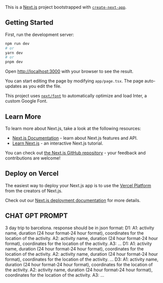 This is a [Next.js](https://nextjs.org/) project bootstrapped with [`create-next-app`](https://github.com/vercel/next.js/tree/canary/packages/create-next-app).

## Getting Started

First, run the development server:

```bash
npm run dev
# or
yarn dev
# or
pnpm dev
```

Open [http://localhost:3000](http://localhost:3000) with your browser to see the result.

You can start editing the page by modifying `app/page.tsx`. The page auto-updates as you edit the file.

This project uses [`next/font`](https://nextjs.org/docs/basic-features/font-optimization) to automatically optimize and load Inter, a custom Google Font.

## Learn More

To learn more about Next.js, take a look at the following resources:

- [Next.js Documentation](https://nextjs.org/docs) - learn about Next.js features and API.
- [Learn Next.js](https://nextjs.org/learn) - an interactive Next.js tutorial.

You can check out [the Next.js GitHub repository](https://github.com/vercel/next.js/) - your feedback and contributions are welcome!

## Deploy on Vercel

The easiest way to deploy your Next.js app is to use the [Vercel Platform](https://vercel.com/new?utm_medium=default-template&filter=next.js&utm_source=create-next-app&utm_campaign=create-next-app-readme) from the creators of Next.js.

Check out our [Next.js deployment documentation](https://nextjs.org/docs/deployment) for more details.

## CHAT GPT PROMPT

3 day trip to barcelona.
response should be in json format:
D1:
A1: activity name, duration (24 hour format-24 hour format), coordinates for the location of the activity.
A2: activity name, duration (24 hour format-24 hour format), coordinates for the location of the activity.
A3: ...
D1:
A1: activity name, duration (24 hour format-24 hour format), coordinates for the location of the activity.
A2: activity name, duration (24 hour format-24 hour format), coordinates for the location of the activity.
...
D3:
A1: activity name, duration (24 hour format-24 hour format), coordinates for the location of the activity.
A2: activity name, duration (24 hour format-24 hour format), coordinates for the location of the activity.
A3: ...
